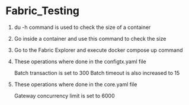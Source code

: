 # Fabric_Testing

1. du -h command is used to check the size of a container

2. Go inside a container and use this command to check the size

3. Go to the Fabric Explorer and execute docker compose up command

4. These operations where done in the configtx.yaml file

    Batch transaction is set to 300
    Batch timeout is also increased to 15

5. These operations where done in the core.yaml file

    Gateway concurrency limit is set to 6000

